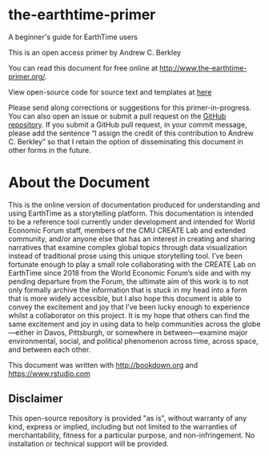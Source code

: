 # the-earthtime-primer
A beginner's guide for EarthTime users

This is an open access primer by Andrew C. Berkley

You can read this document for free online at http://www.the-earthtime-primer.org/.

View open-source code for source text and templates at [here](https://github.com/andrewcberkley/the-earthtime-primer)

Please send along corrections or suggestions for this primer-in-progress. You can also open an issue or submit a pull request on the [GitHub repository](https://github.com/andrewcberkley/the-earthtime-primer). If you submit a GitHub pull request, in your commit message, please add the sentence “I assign the credit of this contribution to Andrew C. Berkley” so that I retain the option of disseminating this document in other forms in the future.

# About the Document
This is the online version of documentation produced for understanding and using EarthTime as a storytelling platform. This documentation is intended to be a reference tool currently under development and intended for World Economic Forum staff, members of the CMU CREATE Lab and extended community, and/or anyone else that has an interest in creating and sharing narratives that examine complex global topics through data visualization instead of traditional prose using this unique storytelling tool. I’ve been fortunate enough to play a small role collaborating with the CREATE Lab on EarthTime since 2018 from the World Economic Forum’s side and with my pending departure from the Forum, the ultimate aim of this work is to not only formally archive the information that is stuck in my head into a form that is more widely accessible, but I also hope this document is able to convey the excitement and joy that I’ve been lucky enough to experience whilst a collaborator on this project. It is my hope that others can find the same excitement and joy in using data to help communities across the globe—either in Davos, Pittsburgh, or somewhere in between—examine major environmental, social, and political phenomenon across time, across space, and between each other.

This document was written with http://bookdown.org and https://www.rstudio.com


## Disclaimer

This open-source repository is provided "as is", without warranty of any kind, express or implied, including but not limited to the warranties of merchantability, fitness for a particular purpose, and non-infringement. No installation or technical support will be provided.